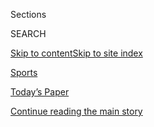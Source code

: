 <div id="app">

<div>

<div class="NYTAppHideMasthead css-zz1s19 e1suatyy0">

<div class="section css-ui9rw0 e1suatyy2">

<div class="css-11hrj97 er09x8g0">

<div class="css-6n7j50">

</div>

<span class="css-1dv1kvn">Sections</span>

<div class="css-10488qs">

<span class="css-1dv1kvn">SEARCH</span>

</div>

[Skip to content](#site-content)[Skip to site index](#site-index)

</div>

<div id="masthead-section-label" class="css-1fnb9ct eaxe0e00">

[Sports](https://www.nytimes.com/section/sports)

</div>

<div class="css-10698na e1huz5gh0">

</div>

</div>

<div id="masthead-bar-one" class="section hasLinks css-15hmgas e1csuq9d3">

<div class="css-uqyvli e1csuq9d0">

</div>

<div class="css-1uqjmks e1csuq9d1">

</div>

<div class="css-9e9ivx">

[](https://myaccount.nytimes.com/auth/login?response_type=cookie&client_id=vi)

</div>

<div class="css-1bvtpon e1csuq9d2">

[Today’s Paper](https://www.nytimes.com/section/todayspaper)

</div>

</div>

</div>

</div>

<div data-aria-hidden="false">

<div id="site-content" role="main">

<div id="top-wrapper" class="css-15p45cc eaca97t0" type="top">

<div id="top-slug" class="css-19x0jxb eaca97t1" hidden="">

Advertisement

</div>

[Continue reading the main story](#after-top)

<div class="ad top-wrapper" style="text-align:center;height:100%;display:block;min-height:90px">

<div id="top" class="place-ad" data-position="top" data-size-key="top">

</div>

</div>

<div id="after-top">

</div>

</div>

<div id="collection-sports" class="section css-15h4p1b e9abtgs0">

<div class="css-1j21atc e1svk9qx1">

<div class="css-fmiefx e1svk9qx2">

<div class="css-1hk7r2m eu54l5x0">

<div id="sponsor-wrapper" class="css-7a1pgi eaca97t0" type="sponsor" hidden="">

<div id="sponsor-slug" class="css-1l4mleb eaca97t1" hidden="">

Supported by

</div>

[Continue reading the main story](#after-sponsor)

<div id="sponsor" class="ad sponsor-wrapper" style="text-align:left;height:100%;display:block">

</div>

<div id="after-sponsor">

</div>

</div>

</div>

</div>

<div class="css-nfcc9b e1svk9qx3">

<div class="css-vl9dhg e1svk9qx5">

<div class="css-1nrhkj6 e1svk9qx6">

# Sports

<div class="follow-button-placeholder" data-collection-id="">

</div>

<div class="css-d8bdto" role="toolbar" data-aria-label="Social Media Share buttons, Save button, and Comments Panel with current comment count" data-testid="share-tools">

  - 
  - 
  - 
  - 
    
    <div class="css-6n7j50">
    
    </div>

</div>

</div>

</div>

</div>

</div>

1.  [Baseball](/section/sports/baseball)
2.  [N.F.L.](/section/sports/football)
3.  [College Football](/section/sports/ncaafootball)
4.  [N.B.A.](/section/sports/basketball)
5.  [College Basketball](/section/sports/ncaabasketball)
6.  [Hockey](/section/sports/hockey)
7.  [Soccer](/section/sports/soccer)
8.  [Golf](/section/sports/golf)
9.  [Tennis](/section/sports/tennis)

<!-- end list -->

1.  Scoreboards
2.  [M.L.B](https://nytimes.stats.com/mlb/scoreboard.asp)
3.  [N.F.L.](https://nytimes.stats.com/fb/scoreboard.asp)
4.  [College Football](https://nytimes.stats.com/cfb/scoreboard.asp)
5.  [N.B.A.](https://nytimes.stats.com/nba/scoreboard.asp)
6.  [W.N.B.A](https://nytimes.stats.com/wnba/scoreboard.asp)
7.  [N.C.A.A](https://nytimes.stats.com/cbk/scoreboard.asp)
8.  [N.H.L](https://nytimes.stats.com/nhl/scoreboard.asp)
9.  [Golf](https://nytimes.stats.com/golf/final.asp)
10. [Tennis](https://nytimes.stats.com/tennis/scoreboard.asp)

<div class="css-4svvz1 ekkqrpp0">

<div id="collection-highlights-container" class="section css-18l1u7x e46isfb1">

<div class="css-m1whxf ekkqrpp1">

## Highlights

1.  ![<span class="css-1nk1g0h e1oaj3zl2"><span class="css-1dv1kvn">Credit</span>Christian
    Monterrosa for The New York
    Times</span>](https://static01.nyt.com/images/2020/08/08/sports/08nfl-optouts-1/merlin_175405419_33dfb7cf-fa3d-40d2-9094-3dc79fc00fc7-threeByTwoMediumAt2X.jpg)
    
    <div class="css-xbztij">
    
    <div class="css-1hyfx7x">
    
    [![](https://static01.nyt.com/images/2020/08/08/sports/08nfl-optouts-1/08nfl-optouts-1-thumbStandard.jpg)](/2020/08/08/sports/football/nfl-players-opt-out.html)
    
    </div>
    
    ## [Bear Hugs and Bubbles: Why Some N.F.L. Players Opted Out](/2020/08/08/sports/football/nfl-players-opt-out.html)
    
    “I’m literally bear-hugging another creature on the other side of
    the ball every single play,” Leo Koloamatangi, a Jets offensive
    lineman, said. “If that guy has any symptoms, I’m going to get
    them.”
    
    <span class="css-me3p27"></span><span class="css-1dydysp e4e4i5l3"></span><span class="css-9voj2j">By
    <span class="css-1baulvz last-byline" itemprop="name">Ben
    Shpigel</span></span>
    
    </div>

2.  1.  ![<span class="css-1nk1g0h e1oaj3zl2"><span class="css-1dv1kvn">Credit</span>Tom
        Pennington/Getty
        Images</span>](https://static01.nyt.com/images/2020/08/07/sports/07pga-live-2/merlin_175451520_0749e3d8-5836-4bc3-a036-b0045d77b4a0-threeByTwoMediumAt2X.jpg)
        
        <div class="css-1r9cexg">
        
        <div class="css-1ox3lt4">
        
        [![](https://static01.nyt.com/images/2020/08/07/sports/07pga-live-2/07pga-live-2-thumbStandard.jpg)](/2020/08/08/sports/golf/tiger-woods-pga-championship-friday.html)
        
        </div>
        
        ## [Tiger Woods’s Latest Adjustment Becomes a Burden](/2020/08/08/sports/golf/tiger-woods-pga-championship-friday.html)
        
        On Friday, Woods struggled with a new longer putter on the way
        to a hard-earned two-over-par 72. He finished eight strokes
        behind the P.G.A. Championship leader Haotong Li.
        
        <span class="css-me3p27"></span><span class="css-1dydysp e4e4i5l3"></span><span class="css-9voj2j">By
        <span class="css-1baulvz last-byline" itemprop="name">Brian
        Murphy</span></span>
        
        </div>
    
    2.  ![<span class="css-1nk1g0h e1oaj3zl2"><span class="css-1dv1kvn">Credit</span>Seth
        Wenig/Associated
        Press</span>](https://static01.nyt.com/images/2020/08/07/sports/07virus-barry-essay-3/merlin_175140492_050c304c-1b14-40bc-911a-d4e02a7b7c26-threeByTwoMediumAt2X.jpg)
        
        <div class="css-1r9cexg">
        
        <div class="css-1ox3lt4">
        
        [![](https://static01.nyt.com/images/2020/08/07/sports/07virus-barry-essay-3/07virus-barry-essay-3-thumbStandard-v2.jpg)](/2020/08/07/sports/coronavirus-restart-nba-baseball.html)
        
        </div>
        
        ### essay
        
        ## [The Weird, Disturbing (and Comforting) Return of Pro Sports](/2020/08/07/sports/coronavirus-restart-nba-baseball.html)
        
        The swirl of conflicting emotions about the return of sports,
        and whether it will last, seems apt for these turbulent times of
        pandemic and social unrest.
        
        <span class="css-me3p27"></span><span class="css-1dydysp e4e4i5l3"></span><span class="css-9voj2j">By
        <span class="css-1baulvz last-byline" itemprop="name">Dan
        Barry</span></span>
        
        </div>
    
    3.  ![<span class="css-1nk1g0h e1oaj3zl2"><span class="css-1dv1kvn">Credit</span>Delaney
        Lund</span>](https://static01.nyt.com/images/2020/08/07/sports/07nba-virtualfans01/07nba-virtualfans01-threeByTwoMediumAt2X-v2.jpg)
        
        <div class="css-1r9cexg">
        
        <div class="css-1ox3lt4">
        
        [![](https://static01.nyt.com/images/2020/08/07/sports/07nba-virtualfans01/merlin_175441551_836c02b1-6cb4-4809-9f4c-b2600ec91b00-thumbStandard.jpg)](/2020/08/07/sports/basketball/nba-virtual-fans.html)
        
        </div>
        
        ## [What It’s Like to Be a Virtual N.B.A. Fan](/2020/08/07/sports/basketball/nba-virtual-fans.html)
        
        No standing up, and definitely no cursing: The basketball
        superfan known as Bongo Lady takes us behind the screen as she
        is beamed into an N.B.A. game from her couch in Mississippi.
        
        <span class="css-me3p27"></span><span class="css-1dydysp e4e4i5l3"></span><span class="css-9voj2j">By
        <span class="css-1baulvz last-byline" itemprop="name">Scott
        Cacciola</span></span>
        
        </div>

</div>

<div class="css-1xdhyk6 e46isfb0">

<div class="css-zk12ih ef6si7p0">

1.  ![<span class="css-1hhnwbi e1oaj3zl2"><span class="css-1dv1kvn">Credit</span>AJ
    Mast for The New York
    Times</span>](https://static01.nyt.com/images/2020/08/07/sports/07nfl-employees01/07nfl-employees01-videoLarge.jpg)
    
    <div class="css-10wtrbd">
    
    ## [N.F.L.’s Push Ahead With Season Rankles Workers in the Home Office](/2020/08/07/sports/football/coronavirus-nfl-restart-season.html)
    
    Workers who have been ordered back to the league’s headquarters are
    resisting, arguing that the reopening was rushed and that in some
    ways they have been put in an “impossible situation.”
    
    <span class="css-me3p27"></span><span class="css-1dydysp e4e4i5l3"></span><span class="css-9voj2j">By
    <span class="css-1baulvz" itemprop="name">Kate Kelly</span> and
    <span class="css-1baulvz last-byline" itemprop="name">Ken
    Belson</span></span>
    
    </div>

2.  ### on tennis
    
    ![<span class="css-1hhnwbi e1oaj3zl2"><span class="css-1dv1kvn">Credit</span>Ben
    Solomon for The New York
    Times</span>](https://static01.nyt.com/images/2020/08/09/sports/07tennis-serena-sub/merlin_160252602_261d1c0d-04de-4dbc-b545-949df424aa39-videoLarge.jpg)
    
    <div class="css-10wtrbd">
    
    ## [After It All, Serena Williams Still Has No. 24 In Sight](/2020/08/07/sports/tennis/serena-williams-us-open.html)
    
    After the coronavirus paused the tours, Williams is gearing up for
    the U.S. Open, her next opportunity to tie Margaret Court’s Grand
    Slam singles title record.
    
    <span class="css-me3p27"></span><span class="css-1dydysp e4e4i5l3"></span><span class="css-9voj2j">By
    <span class="css-1baulvz last-byline" itemprop="name">Christopher
    Clarey</span></span>
    
    </div>

3.  ![<span class="css-1hhnwbi e1oaj3zl2"><span class="css-1dv1kvn">Credit</span></span>](https://static01.nyt.com/images/2020/08/08/sports/08indonesia-badminton-promo/08indonesia-badminton-promo-videoLarge.jpg)
    
    <div class="css-10wtrbd">
    
    ## [‘When You Say Badminton, You Say Indonesia’](/2020/08/07/sports/badminton-indonesia.html)
    
    Badminton is part of the national identity. It is the only sport in
    which Indonesia has won an Olympic gold medal, and the country had
    expected to add another this month in Tokyo.
    
    <span class="css-me3p27"></span><span class="css-1dydysp e4e4i5l3"></span><span class="css-9voj2j">By
    <span class="css-1baulvz last-byline" itemprop="name">James
    Hill</span></span>
    
    </div>

4.  ![<span class="css-1hhnwbi e1oaj3zl2"><span class="css-1dv1kvn">Credit</span>Jamie
    Squire/Getty
    Images</span>](https://static01.nyt.com/images/2020/08/07/sports/07pga-koepka/merlin_175392972_a0fbddf9-9c59-4960-8d1a-7d0af2748f2e-videoLarge.jpg)
    
    <div class="css-10wtrbd">
    
    ## [Brooks Koepka Is Here to Win Majors, Not Friends](/2020/08/07/sports/brooks-koepka-pga-championship.html)
    
    Koepka is gunning to be the first man in nearly 100 years to
    three-peat at the P.G.A. Championship and doesn’t mind saying so.
    
    <span class="css-me3p27"></span><span class="css-1dydysp e4e4i5l3"></span><span class="css-9voj2j">By
    <span class="css-1baulvz last-byline" itemprop="name">John
    Branch</span></span>
    
    </div>

5.  ![<span class="css-1hhnwbi e1oaj3zl2"><span class="css-1dv1kvn">Credit</span>Mark
    J. Terrill/Associated
    Press</span>](https://static01.nyt.com/images/2020/08/07/multimedia/07xp-angels-fentanyl-pix/07xp-angels-fentanyl-pix-videoLarge.jpg)
    
    <div class="css-10wtrbd">
    
    ## [Former Angels Employee Charged in Pitcher’s Overdose Death](/2020/08/07/sports/baseball/la-angels-fentanyl-tyler-skaggs.html)
    
    Tyler Skaggs, who had fentanyl and oxycodone in his system at the
    time of his death, would not have died if not for the fentanyl,
    federal prosecutors said on Friday.
    
    <span class="css-me3p27"></span><span class="css-1dydysp e4e4i5l3"></span><span class="css-9voj2j">By
    <span class="css-1baulvz last-byline" itemprop="name">Christina
    Morales</span></span>
    
    </div>

</div>

</div>

<div class="css-1xdhyk6 e46isfb0">

<div class="css-zk12ih ef6si7p0">

1.  ### On Horse Racing
    
    ![<span class="css-1hhnwbi e1oaj3zl2"><span class="css-1dv1kvn">Credit</span>Cindy
    Schultz for The New York
    Times</span>](https://static01.nyt.com/images/2020/08/08/sports/07horses2-print/07horses-1-videoLarge.jpg)
    
    <div class="css-10wtrbd">
    
    ## [For a Small Stable, Big Prizes Could Lie Ahead](/2020/08/07/sports/tiz-the-law-millions.html)
    
    Tiz the Law has won the first leg of this year’s rejiggered Triple
    Crown, and his stallion rights have the potential to generate
    millions for Sackatoga Stable in New York.
    
    <span class="css-me3p27"></span><span class="css-1dydysp e4e4i5l3"></span><span class="css-9voj2j">By
    <span class="css-1baulvz last-byline" itemprop="name">Joe
    Drape</span></span>
    
    </div>

2.  ### Rory Smith On Soccer
    
    ![<span class="css-1hhnwbi e1oaj3zl2"><span class="css-1dv1kvn">Credit</span>Pool
    photo by Shaun
    Botterill</span>](https://static01.nyt.com/images/2020/08/07/sports/07rorynewsletter-silva1/07rorynewsletter-silva1-videoLarge.jpg)
    
    <div class="css-10wtrbd">
    
    ## [We Know Little About David Silva. That’s How He Wanted It.](/2020/08/07/sports/soccer/david-silva-manchester-city.html)
    
    The glowing testimonies to the Manchester City playmaker as he
    departs the Premier League have focused on his play, not his
    personality. That was by design.
    
    <span class="css-me3p27"></span><span class="css-1dydysp e4e4i5l3"></span><span class="css-9voj2j">By
    <span class="css-1baulvz last-byline" itemprop="name">Rory
    Smith</span></span>
    
    </div>

3.  ![<span class="css-1hhnwbi e1oaj3zl2"><span class="css-1dv1kvn">Credit</span>William
    E. Sauro/The New York
    Times</span>](https://static01.nyt.com/images/2020/08/08/obituaries/00ClarkeH1/00ClarkeH1-videoLarge.jpg)
    
    <div class="css-10wtrbd">
    
    ## [Horace Clarke, Standout in a Dismal Yankee Era, Dies at 82](/2020/08/07/sports/baseball/horace-clarke-dead.html)
    
    He was a solid, dependable player, but he had the misfortune of
    joining the Yankees just as they tumbled from greatness.
    
    <span class="css-me3p27"></span><span class="css-1dydysp e4e4i5l3"></span><span class="css-9voj2j">By
    <span class="css-1baulvz last-byline" itemprop="name">Mathew
    Brownstein</span></span>
    
    </div>

4.  ### On Soccer
    
    ![<span class="css-1hhnwbi e1oaj3zl2"><span class="css-1dv1kvn">Credit</span>Lluis
    Gene/Agence France-Presse — Getty
    Images</span>](https://static01.nyt.com/images/2020/08/06/sports/06soccer-turan1/06soccer-turan1-videoLarge-v2.jpg)
    
    <div class="css-10wtrbd">
    
    ## [Whatever Happened to Arda Turan?](/2020/08/06/sports/soccer/arda-turan-galatasaray-barcelona.html)
    
    For months, Barcelona paid the finest player Turkey has ever
    produced not to play soccer. Why?
    
    <span class="css-me3p27"></span><span class="css-1dydysp e4e4i5l3"></span><span class="css-9voj2j">By
    <span class="css-1baulvz last-byline" itemprop="name">Rory
    Smith</span></span>
    
    </div>

5.  ![<span class="css-1hhnwbi e1oaj3zl2"><span class="css-1dv1kvn">Credit</span>Bryn
    Lennon/Getty
    Images</span>](https://static01.nyt.com/images/2020/08/08/multimedia/08sp-f1-diversity-inyt1/08sp-f1-diversity-inyt1-videoLarge.jpg)
    
    <div class="css-10wtrbd">
    
    ## [Lewis Hamilton Is Demanding Change](/2020/08/07/sports/autoracing/lewis-hamilton-formula-1-diversity.html)
    
    The only Black driver in Formula 1 history says the sport has been
    too slow to increase diversity. “We’ve not changed anything.”
    
    <span class="css-me3p27"></span><span class="css-1dydysp e4e4i5l3"></span><span class="css-9voj2j">By
    <span class="css-1baulvz last-byline" itemprop="name">Luke
    Smith</span></span>
    
    </div>

</div>

</div>

</div>

<div id="mid1-wrapper" class="css-1mn4oms eaca97t0" type="rank">

<div id="mid1-slug" class="css-1tag3rd eaca97t1">

Advertisement

</div>

[Continue reading the main story](#after-mid1)

<div id="mid1" class="ad mid1-wrapper" style="text-align:center;height:100%;display:block">

</div>

<div id="after-mid1">

</div>

</div>

</div>

<div class="css-185go5a e1o5byef0">

<div class="css-15cbhtu">

  - [Latest](#stream-panel)
  - <span class="css-6n7j50">Search</span>
    <div class="control">
    <div class="label-container css-1dv1kvn">
    Search
    </div>
    <div class="css-wm4t3d">
    **<span id="clear-search-input" class="css-1dv1kvn">Clear this text
    input</span>
    </div>
    </div>
    <span class="css-1iovbfw"></span>

<div id="stream-panel" class="section css-8msx5b e1jz0cab1">

<div class="css-13mho3u">

1.  
    
    <div class="css-1cp3ece">
    
    <div class="css-1l4spti">
    
    [](/2020/08/08/sports/baseball/mlb-pitching-injuries.html)
    
    <div class="css-79elbk">
    
    ![](https://static01.nyt.com/images/2020/08/07/sports/07kepner1/merlin_174199491_8d9c6710-565b-4d3b-9da3-960e91c5c22b-thumbWide.jpg?quality=75&auto=webp&disable=upscale)
    
    </div>
    
    ### <span class="css-m70j1g">on baseball</span>
    
    ## Pitchers Are Creatures of Habit. A Season of Chaos Is Testing Them.
    
    Some have resorted to throwing against mattresses in quarantine.
    Some have sustained early injuries. And all pitchers are trying to
    cope without their normal routines.
    
    <div class="css-1nqbnmb ea5icrr0">
    
    By <span class="css-1n7hynb">Tyler Kepner</span>
    
    </div>
    
    </div>
    
    <div class="css-1lc2l26 e1xfvim33">
    
    </div>
    
    </div>

2.  
    
    <div class="css-1cp3ece">
    
    <div class="css-1l4spti">
    
    [](/2020/08/07/sports/baseball/cardinals-game-postponed-coronavirus.html)
    
    <div class="css-79elbk">
    
    ![](https://static01.nyt.com/images/2020/08/07/sports/07cardinals1/merlin_175298994_f3e819ae-8265-4ea8-8c36-060bf4269b64-thumbWide.jpg?quality=75&auto=webp&disable=upscale)
    
    </div>
    
    ## Cardinals-Cubs Series Is Postponed After More Virus Cases
    
    The Cardinals have been off for a week because of an outbreak that
    emerged last weekend, but their hiatus was extended again.
    
    <div class="css-1nqbnmb ea5icrr0">
    
    By <span class="css-1n7hynb">The Associated Press</span>
    
    </div>
    
    </div>
    
    <div class="css-1lc2l26 e1xfvim33">
    
    </div>
    
    </div>

3.  
    
    <div class="css-1cp3ece">
    
    <div class="css-1l4spti">
    
    [](/2020/08/07/sports/dan-snyder-washington-nfl-defamation-lawsuit.html)
    
    <div class="css-79elbk">
    
    ![](https://static01.nyt.com/images/2020/08/08/sports/07nfl-snyder-print/merlin_159902166_f270ac29-cadc-491f-a04e-62e2dc27fc88-thumbWide.jpg?quality=75&auto=webp&disable=upscale)
    
    </div>
    
    ## Washington N.F.L. Owner Dan Snyder Sues Media Company for Defamation
    
    Snyder claimed in a lawsuit that an Indian website’s posts were
    “malicious criminal allegations.” It is his first public strike
    after a wave of attacks on his operation of the team.
    
    <div class="css-1nqbnmb ea5icrr0">
    
    By <span class="css-1n7hynb">Ken Belson, Katherine Rosman
    <span>and</span> Kevin Draper</span>
    
    </div>
    
    </div>
    
    <div class="css-1lc2l26 e1xfvim33">
    
    </div>
    
    </div>

4.  
    
    <div class="css-1cp3ece">
    
    <div class="css-1l4spti">
    
    [](/2020/08/07/style/gamer-chair-market-herman-miller.html)
    
    <div class="css-79elbk">
    
    ![](https://static01.nyt.com/images/2020/08/09/fashion/22CHAIRS2/oakImage-1595261127673-thumbWide.jpg?quality=75&auto=webp&disable=upscale)
    
    </div>
    
    ## This Is Not a Desk Chair
    
    The pandemic has put video game equipment in unusually high demand.
    The gaming chair is ascendant.
    
    <div class="css-1nqbnmb ea5icrr0">
    
    By <span class="css-1n7hynb">Sanam Yar</span>
    
    </div>
    
    </div>
    
    <div class="css-1lc2l26 e1xfvim33">
    
    </div>
    
    </div>

5.  
    
    <div class="css-1cp3ece">
    
    <div class="css-1l4spti">
    
    [](/2020/08/07/sports/autoracing/formula-1-season-coronavirus.html)
    
    <div class="css-79elbk">
    
    ![](https://static01.nyt.com/images/2020/08/08/multimedia/08sp-f1-season-inyt1/08sp-f1-season-inyt1-thumbWide-v2.jpg?quality=75&auto=webp&disable=upscale)
    
    </div>
    
    ## A Formula 1 Season Like No Other
    
    The pandemic has forced the sport to patch together a schedule with
    new races and new tracks, with more to come. What’s the same is
    Mercedes, which is still on top.
    
    <div class="css-1nqbnmb ea5icrr0">
    
    By <span class="css-1n7hynb">Ian Parkes</span>
    
    </div>
    
    </div>
    
    <div class="css-1lc2l26 e1xfvim33">
    
    </div>
    
    </div>

6.  
    
    <div class="css-1cp3ece">
    
    <div class="css-1l4spti">
    
    [](/2020/08/07/sports/autoracing/formula-1-silverstone-pandemic.html)
    
    <div class="css-79elbk">
    
    ![](https://static01.nyt.com/images/2020/08/08/multimedia/08sp-f1-silverstone-inyt1/08sp-f1-silverstone-inyt1-thumbWide.jpg?quality=75&auto=webp&disable=upscale)
    
    </div>
    
    ## No Fans, Fewer Workers. How Hard Could Holding Races at Silverstone Be?
    
    Stuart Pringle, who runs the track, said holding consecutive events
    at the storied circuit during the pandemic had been one challenge
    after another.
    
    <div class="css-1nqbnmb ea5icrr0">
    
    By <span class="css-1n7hynb">Ian Parkes</span>
    
    </div>
    
    </div>
    
    <div class="css-1lc2l26 e1xfvim33">
    
    </div>
    
    </div>

7.  
    
    <div class="css-1cp3ece">
    
    <div class="css-1l4spti">
    
    [](/2020/08/06/sports/baseball/mlb-safety-protocols.html)
    
    <div class="css-79elbk">
    
    ![](https://static01.nyt.com/images/2020/08/06/sports/06mlb-protocols/06mlb-protocols-thumbWide.jpg?quality=75&auto=webp&disable=upscale)
    
    </div>
    
    ## M.L.B. Tightens Virus Protocols Again in Wake of Outbreaks
    
    Players and staff members must wear masks in more places and cannot
    visit “bars, lounges or malls,” among other locations, when they are
    home.
    
    <div class="css-1nqbnmb ea5icrr0">
    
    By <span class="css-1n7hynb">Tyler Kepner</span>
    
    </div>
    
    </div>
    
    <div class="css-1lc2l26 e1xfvim33">
    
    </div>
    
    </div>

8.  
    
    <div class="css-1cp3ece">
    
    <div class="css-1l4spti">
    
    [](/2020/08/06/sports/equestrian-sexual-abuse-george-morris.html)
    
    <div class="css-79elbk">
    
    ![](https://static01.nyt.com/images/2020/08/06/sports/06georgemorris-1/merlin_159011256_09938999-1329-4dff-9d87-ae952bd106c2-thumbWide.jpg?quality=75&auto=webp&disable=upscale)
    
    </div>
    
    ## Top Equestrians Accused of Sex Abuse in Lawsuits
    
    George Morris and Jimmy Williams have been barred from the sport
    over allegations of sexual abuse. Now, people who said they were
    abused are escalating their legal battle.
    
    <div class="css-1nqbnmb ea5icrr0">
    
    By <span class="css-1n7hynb">Sarah Maslin Nir</span>
    
    </div>
    
    </div>
    
    <div class="css-1lc2l26 e1xfvim33">
    
    </div>
    
    </div>

9.  
    
    <div class="css-1cp3ece">
    
    <div class="css-1l4spti">
    
    [](/2020/08/06/sports/as-mike-fiers-astros-cheating.html)
    
    <div class="css-79elbk">
    
    ![](https://static01.nyt.com/images/2020/08/06/sports/06mlb-fiers1/06mlb-fiers1-thumbWide-v2.jpg?quality=75&auto=webp&disable=upscale)
    
    </div>
    
    ## Mike Fiers Is Moving On, Just Like He Always Has
    
    Fiers revealed the cheating scheme by the Houston Astros, his former
    club, but he has fended off attention ever since. “He wants the game
    to be straightaway,” his father said.
    
    <div class="css-1nqbnmb ea5icrr0">
    
    By <span class="css-1n7hynb">Joe Drape</span>
    
    </div>
    
    </div>
    
    <div class="css-1lc2l26 e1xfvim33">
    
    </div>
    
    </div>

10. 
    
    <div class="css-1cp3ece">
    
    <div class="css-1l4spti">
    
    [](/2020/08/06/sports/baseball/mlb-swearing.html)
    
    <div class="css-79elbk">
    
    ![](https://static01.nyt.com/images/2020/08/06/sports/06mlb-swearing-1/06mlb-swearing-1-thumbWide.jpg?quality=75&auto=webp&disable=upscale)
    
    </div>
    
    ## Fair Balls and Foul Language
    
    With no live crowd noise as a buffer at M.L.B. games, on-field
    sounds are easy to hear on broadcasts — and it’s not all rated PG.
    
    <div class="css-1nqbnmb ea5icrr0">
    
    By <span class="css-1n7hynb">James Wagner</span>
    
    </div>
    
    </div>
    
    <div class="css-1lc2l26 e1xfvim33">
    
    </div>
    
    </div>

<div class="css-13mho3u">

<div class="css-1t62hi8">

<div class="css-1stvaey">

Show More

<div>

<div style="border:0;clip:rect(0 0 0 0);height:1px;margin:-1px;overflow:hidden;white-space:nowrap;padding:0;width:1px;position:absolute" role="log" data-aria-live="assertive">

</div>

<div style="border:0;clip:rect(0 0 0 0);height:1px;margin:-1px;overflow:hidden;white-space:nowrap;padding:0;width:1px;position:absolute" role="log" data-aria-live="assertive">

</div>

<div style="border:0;clip:rect(0 0 0 0);height:1px;margin:-1px;overflow:hidden;white-space:nowrap;padding:0;width:1px;position:absolute" role="log" data-aria-live="polite">

</div>

<div style="border:0;clip:rect(0 0 0 0);height:1px;margin:-1px;overflow:hidden;white-space:nowrap;padding:0;width:1px;position:absolute" role="log" data-aria-live="polite">

</div>

</div>

</div>

</div>

</div>

</div>

<div class="css-g6hk37 supplemental">

<div id="mid2-wrapper" class="css-10wkyv7 eaca97t0" type="lede">

<div id="mid2-slug" class="css-1tag3rd eaca97t1">

Advertisement

</div>

[Continue reading the main story](#after-mid2)

<div id="mid2" class="ad mid2-wrapper" style="text-align:center;height:100%;display:block;min-height:250px">

</div>

<div id="after-mid2">

</div>

</div>

## Marc Stein on the N.B.A.

<div class="css-hftqp3">

He has covered Jordan. He's covered Kobe. And LeBron vs. the Warriors.
Go behind the N.B.A.'s curtain with the league's foremost expert in a
new basketball newsletter.

</div>

[SIGN UP](/newsletters/signup/MSB)

<div id="mktg-wrapper" class="css-oxle51 eaca97t0" type="mktg">

<div id="mktg-slug" class="css-1tag3rd eaca97t1">

Advertisement

</div>

[Continue reading the main story](#after-mktg)

<div id="mktg" class="ad mktg-wrapper" style="text-align:center;height:100%;display:block">

</div>

<div id="after-mktg">

</div>

</div>

## Follow Us

<div class="module-body">

  - [**<span data-aria-hidden="true">NYTSports</span><span class="css-1dv1kvn">twitter
    page for NYTSports</span>](https://twitter.com/NYTSports)

</div>

## Sign Up for the Sports Newsletter

<div class="css-hftqp3">

Get the big sports news, highlights and analysis from Times journalists,
with distinctive takes on games and some behind-the-scenes surprises,
delivered to your inbox every week.

</div>

[SIGN UP](/newsletters/signup/SP)

</div>

</div>

</div>

</div>

</div>

</div>

## Site Index

<div>

</div>

## Site Information Navigation

  - [© <span>2020</span> <span>The New York Times
    Company</span>](https://help.nytimes.com/hc/en-us/articles/115014792127-Copyright-notice)

<!-- end list -->

  - [NYTCo](https://www.nytco.com/)
  - [Contact
    Us](https://help.nytimes.com/hc/en-us/articles/115015385887-Contact-Us)
  - [Work with us](https://www.nytco.com/careers/)
  - [Advertise](https://nytmediakit.com/)
  - [T Brand Studio](http://www.tbrandstudio.com/)
  - [Your Ad
    Choices](https://www.nytimes.com/privacy/cookie-policy#how-do-i-manage-trackers)
  - [Privacy](https://www.nytimes.com/privacy)
  - [Terms of
    Service](https://help.nytimes.com/hc/en-us/articles/115014893428-Terms-of-service)
  - [Terms of
    Sale](https://help.nytimes.com/hc/en-us/articles/115014893968-Terms-of-sale)
  - [Site Map](https://spiderbites.nytimes.com)
  - [Help](https://help.nytimes.com/hc/en-us)
  - [Subscriptions](https://www.nytimes.com/subscription?campaignId=37WXW)

</div>

</div>
